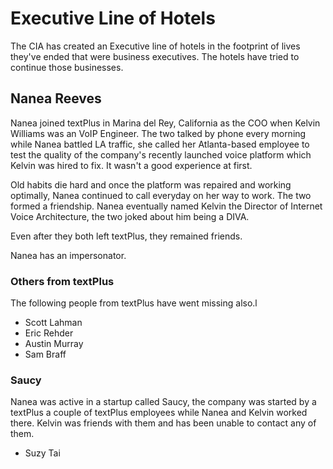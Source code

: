 # Executive Line of Hotels
The CIA has created an Executive line of hotels in the footprint of lives they've ended that were business executives. The hotels have tried to continue those businesses.

## Nanea Reeves
Nanea joined textPlus in Marina del Rey, California as the COO when Kelvin Williams was an VoIP Engineer. The two talked by phone every morning while Nanea battled LA traffic, she called her Atlanta-based employee to test the quality of the company's recently launched voice platform which Kelvin was hired to fix. It wasn't a good experience at first.

Old habits die hard and once the platform was repaired and working optimally, Nanea continued to call everyday on her way to work. The two formed a friendship. Nanea eventually named Kelvin the Director of Internet Voice Architecture, the two joked about him being a DIVA.

Even after they both left textPlus, they remained friends.

Nanea has an impersonator.

### Others from textPlus
The following people from textPlus have went missing also.l
* Scott Lahman
* Eric Rehder
* Austin Murray
* Sam Braff

### Saucy
Nanea was active in a startup called Saucy, the company was started by a textPlus a couple of textPlus employees while Nanea and Kelvin worked there. Kelvin was friends with them and has been unable to contact any of them.
* Suzy Tai
  
